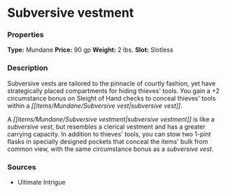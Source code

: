 ﻿---
Title: "Subversive vestment"
Type: "Mundane"
Price: "90 gp"
Weight: "2 lbs."
Slot: "Slotless"
Description: |
  "Subversive vests are tailored to the pinnacle of courtly fashion, yet have strategically placed compartments for hiding thieves' tools. You gain a +2 circumstance bonus on Sleight of Hand checks to conceal thieves' tools within a subversive vest.
  A subversive vestment is like a subversive vest, but resembles a clerical vestment and has a greater carrying capacity. In addition to thieves' tools, you can stow two 1-pint flasks in specially designed pockets that conceal the items' bulk from common view, with the same circumstance bonus as a subversive vest."
Sources: "['Ultimate Intrigue']"
---

# Subversive vestment

### Properties

**Type:** Mundane **Price:** 90 gp **Weight:** 2 lbs. **Slot:** Slotless

### Description

Subversive vests are tailored to the pinnacle of courtly fashion, yet have strategically placed compartments for hiding thieves' tools. You gain a +2 circumstance bonus on Sleight of Hand checks to conceal thieves' tools within a _[[items/Mundane/Subversive vest|subversive vest]]_.

A _[[items/Mundane/Subversive vestment|subversive vestment]]_ is like a _subversive vest_, but resembles a clerical vestment and has a greater carrying capacity. In addition to thieves' tools, you can stow two 1-pint flasks in specially designed pockets that conceal the items' bulk from common view, with the same circumstance bonus as a _subversive vest_.

### Sources

* Ultimate Intrigue
